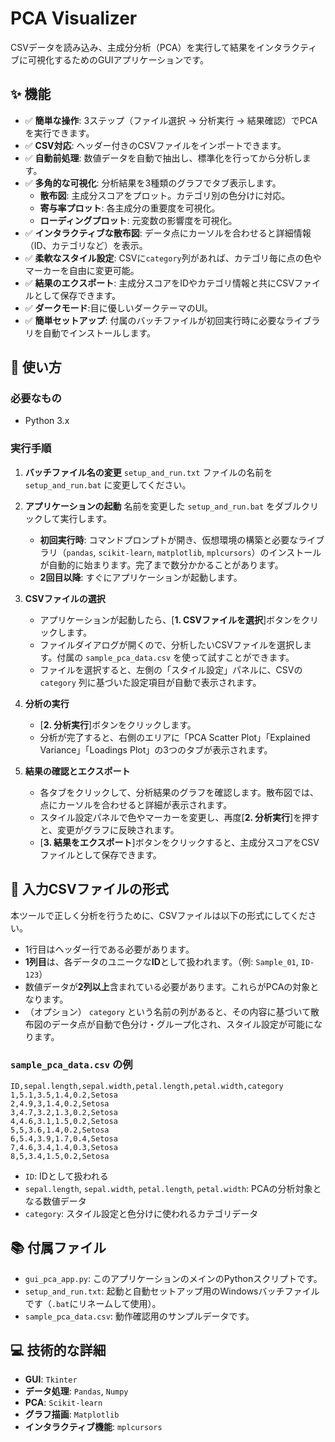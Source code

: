 # PCA Visualizer

CSVデータを読み込み、主成分分析（PCA）を実行して結果をインタラクティブに可視化するためのGUIアプリケーションです。


## ✨ 機能

- ✅ **簡単な操作**: 3ステップ（ファイル選択 → 分析実行 → 結果確認）でPCAを実行できます。
- ✅ **CSV対応**: ヘッダー付きのCSVファイルをインポートできます。
- ✅ **自動前処理**: 数値データを自動で抽出し、標準化を行ってから分析します。
- ✅ **多角的な可視化**: 分析結果を3種類のグラフでタブ表示します。
  - **散布図**: 主成分スコアをプロット。カテゴリ別の色分けに対応。
  - **寄与率プロット**: 各主成分の重要度を可視化。
  - **ローディングプロット**: 元変数の影響度を可視化。
- ✅ **インタラクティブな散布図**: データ点にカーソルを合わせると詳細情報（ID、カテゴリなど）を表示。
- ✅ **柔軟なスタイル設定**: CSVに`category`列があれば、カテゴリ毎に点の色やマーカーを自由に変更可能。
- ✅ **結果のエクスポート**: 主成分スコアをIDやカテゴリ情報と共にCSVファイルとして保存できます。
- ✅ **ダークモード**:目に優しいダークテーマのUI。
- ✅ **簡単セットアップ**: 付属のバッチファイルが初回実行時に必要なライブラリを自動でインストールします。

## 🔧 使い方

### 必要なもの
- Python 3.x

### 実行手順

1.  **バッチファイル名の変更**
    `setup_and_run.txt` ファイルの名前を `setup_and_run.bat` に変更してください。

2.  **アプリケーションの起動**
    名前を変更した `setup_and_run.bat` をダブルクリックして実行します。
    - **初回実行時**: コマンドプロンプトが開き、仮想環境の構築と必要なライブラリ（`pandas`, `scikit-learn`, `matplotlib`, `mplcursors`）のインストールが自動的に始まります。完了まで数分かかることがあります。
    - **2回目以降**: すぐにアプリケーションが起動します。

3.  **CSVファイルの選択**
    - アプリケーションが起動したら、[**1. CSVファイルを選択**]ボタンをクリックします。
    - ファイルダイアログが開くので、分析したいCSVファイルを選択します。付属の `sample_pca_data.csv` を使って試すことができます。
    - ファイルを選択すると、左側の「スタイル設定」パネルに、CSVの `category` 列に基づいた設定項目が自動で表示されます。

4.  **分析の実行**
    - [**2. 分析実行**]ボタンをクリックします。
    - 分析が完了すると、右側のエリアに「PCA Scatter Plot」「Explained Variance」「Loadings Plot」の3つのタブが表示されます。

5.  **結果の確認とエクスポート**
    - 各タブをクリックして、分析結果のグラフを確認します。散布図では、点にカーソルを合わせると詳細が表示されます。
    - スタイル設定パネルで色やマーカーを変更し、再度[**2. 分析実行**]を押すと、変更がグラフに反映されます。
    - [**3. 結果をエクスポート**]ボタンをクリックすると、主成分スコアをCSVファイルとして保存できます。

## 📁 入力CSVファイルの形式

本ツールで正しく分析を行うために、CSVファイルは以下の形式にしてください。

- 1行目はヘッダー行である必要があります。
- **1列目**は、各データのユニークな**ID**として扱われます。（例: `Sample_01`, `ID-123`）
- 数値データが**2列以上**含まれている必要があります。これらがPCAの対象となります。
- （オプション） `category` という名前の列があると、その内容に基づいて散布図のデータ点が自動で色分け・グループ化され、スタイル設定が可能になります。

### `sample_pca_data.csv` の例

```csv
ID,sepal.length,sepal.width,petal.length,petal.width,category
1,5.1,3.5,1.4,0.2,Setosa
2,4.9,3,1.4,0.2,Setosa
3,4.7,3.2,1.3,0.2,Setosa
4,4.6,3.1,1.5,0.2,Setosa
5,5,3.6,1.4,0.2,Setosa
6,5.4,3.9,1.7,0.4,Setosa
7,4.6,3.4,1.4,0.3,Setosa
8,5,3.4,1.5,0.2,Setosa
```
- `ID`: IDとして扱われる
- `sepal.length`, `sepal.width`, `petal.length`, `petal.width`: PCAの分析対象となる数値データ
- `category`: スタイル設定と色分けに使われるカテゴリデータ

## 📚 付属ファイル

- `gui_pca_app.py`: このアプリケーションのメインのPythonスクリプトです。
- `setup_and_run.txt`: 起動と自動セットアップ用のWindowsバッチファイルです（`.bat`にリネームして使用）。
- `sample_pca_data.csv`: 動作確認用のサンプルデータです。

## 💻 技術的な詳細

- **GUI**: `Tkinter`
- **データ処理**: `Pandas`, `Numpy`
- **PCA**: `Scikit-learn`
- **グラフ描画**: `Matplotlib`
- **インタラクティブ機能**: `mplcursors`

